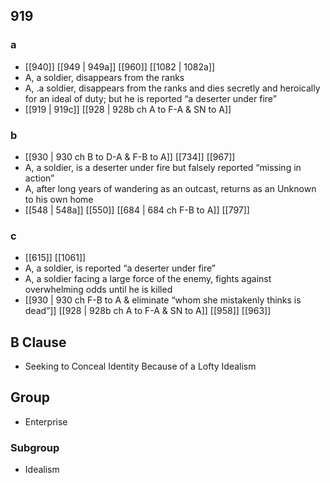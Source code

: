 ## 919
### a
- [[940]] [[949 | 949a]] [[960]] [[1082 | 1082a]] 
- A, a soldier, disappears from the ranks
- A, .a soldier, disappears from the ranks and dies secretly and heroically for an ideal of duty; but he is reported “a deserter under fire”
- [[919 | 919c]] [[928 | 928b ch A to F-A &amp; SN to A]] 

### b
- [[930 | 930 ch B to D-A &amp; F-B to A]] [[734]] [[967]] 
- A, a soldier, is a deserter under fire but falsely reported “missing in action”
- A, after long years of wandering as an outcast, returns as an Unknown to his own home
- [[548 | 548a]] [[550]] [[684 | 684 ch F-B to A]] [[797]] 

### c
- [[615]] [[1061]] 
- A, a soldier, is reported “a deserter under fire”
- A, a soldier facing a large force of the enemy, fights against overwhelming odds until he is killed
- [[930 | 930 ch F-B to A &amp; eliminate “whom she mistakenly thinks is dead”]] [[928 | 928b ch A to F-A &amp; SN to A]] [[958]] [[963]] 

## B Clause
- Seeking to Conceal Identity Because of a Lofty Idealism

## Group
- Enterprise

### Subgroup
- Idealism

